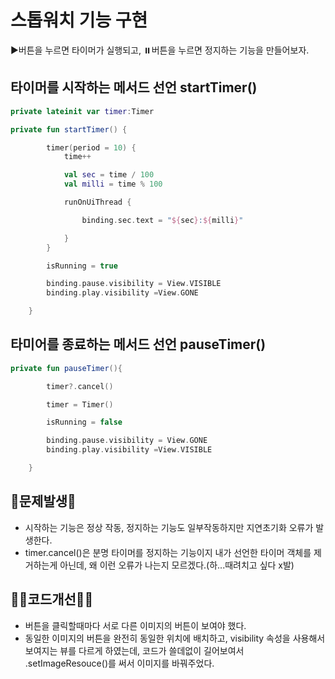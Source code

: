 # 스톱워치 기능 구현

▶️버튼을 누르면 타이머가 실행되고, ⏸️버튼을 누르면 정지하는 기능을 만들어보자.

## 타이머를 시작하는 메서드 선언 startTimer()


~~~kotlin
private lateinit var timer:Timer

private fun startTimer() {

        timer(period = 10) {
            time++

            val sec = time / 100
            val milli = time % 100

            runOnUiThread {

                binding.sec.text = "${sec}:${milli}"

            }
        }

        isRunning = true

        binding.pause.visibility = View.VISIBLE
        binding.play.visibility =View.GONE

    }
~~~
## 타미어를 종료하는 메서드 선언 pauseTimer()


~~~kotlin
private fun pauseTimer(){

        timer?.cancel()

        timer = Timer()

        isRunning = false

        binding.pause.visibility = View.GONE
        binding.play.visibility =View.VISIBLE

    }
~~~

## 📌문제발생📌

* 시작하는 기능은 정상 작동, 정지하는 기능도 일부작동하지만 지연초기화 오류가 발생한다.
* timer.cancel()은 분명 타이머를 정지하는 기능이지 내가 선언한 타이머 객체를 제거하는게 아닌데, 왜 이런 오류가 나는지 모르겠다.(하...때려치고 싶다 x발)


## 🧑‍💻코드개선🧑‍💻

* 버튼을 클릭할때마다 서로 다른 이미지의 버튼이 보여야 했다.
* 동일한 이미지의 버튼을 완전히 동일한 위치에 배치하고, visibility 속성을 사용해서 보여지는 뷰를 다르게 하였는데, 코드가 쓸데없이 길어보여서 .setImageResouce()를 써서 이미지를 바꿔주었다.

